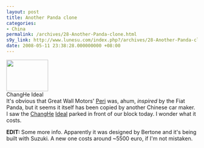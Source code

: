 ```yaml
---
layout: post
title: Another Panda clone
categories:
- China
permalink: /archives/28-Another-Panda-clone.html
s9y_link: http://www.lunesu.com/index.php?/archives/28-Another-Panda-clone.html
date: 2008-05-11 23:38:28.000000000 +08:00
---
```

<div class="serendipity_imageComment_left" style="width: 110px"><div class="serendipity_imageComment_img"><a title="/uploads/Ideal.jpg" id="s9yisp30"></a><a class='serendipity_image_link' href='http://lunesu.com/serendipity_admin_image_selector.php?serendipity[step]=showItem&amp;serendipity[image]=30' id="s9yisphref30" onclick="javascript:this.href = this.href + '&amp;serendipity[from]=' + self.location.href;"><!-- s9ymdb:30 --><img width="110" height="83"  src="http://www.lunesu.com/uploads/Ideal.serendipityThumb.jpg" alt="" /></a></div><div class="serendipity_imageComment_txt">ChangHe Ideal</div></div>It's obvious that Great Wall Motors' <a href="http://www.chinacartimes.com/2008/01/11/great-wall-peri-the-best-chinese-car-of-08/" title="Best car of '08!">Peri</a> was, ahum, <em>inspired</em> by the Fiat Panda, but it seems it itself has been copied by another Chinese car maker. I saw the <a href="http://www.changheauto.com/" title="ChangHe Auto">ChangHe</a> <a href="http://www.chideal.com/" title="爱迪尔">Ideal</a> parked in front of our block today. I wonder what it costs.

<strong>EDIT: </strong>Some more info. Apparently it was designed by Bertone and it's being built with Suzuki. A new one costs around ~5500 euro, if I'm not mistaken.
